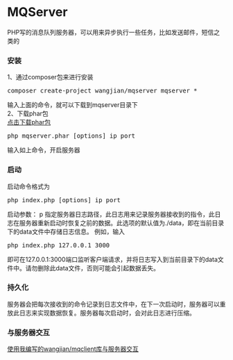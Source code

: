 # MQServer
PHP写的消息队列服务器，可以用来异步执行一些任务，比如发送邮件，短信之类的

### 安装
1、通过composer包来进行安装
<pre>composer create-project wangjian/mqserver mqserver *</pre>
输入上面的命令，就可以下载到mqserver目录下<br />
2、下载phar包<br />
[点击下载phar包](https://github.com/wangsir0624/MQServer/blob/master/mqserver.phar?raw=true)
<pre>php mqserver.phar [options] ip port</pre>
输入如上命令，开启服务器

### 启动
启动命令格式为
<pre>php index.php [options] ip port</pre>
启动参数：
p    指定服务器日志路径，此日志用来记录服务器接收到的指令，此日志在服务器重新启动时恢复之前的数据。此选项的默认值为./data，即在当前目录下的data文件中存储日志信息。
例如，输入
<pre>php index.php 127.0.0.1 3000</pre>
即可在127.0.0.1:3000端口监听客户端请求，并将日志写入到当前目录下的data文件中。请勿删除此data文件，否则可能会引起数据丢失。

### 持久化
服务器会把每次接收到的命令记录到日志文件中，在下一次启动时，服务器可以重放此日志来实现数据恢复。服务器每次启动时，会对此日志进行压缩。

### 与服务器交互
[使用我编写的wangjian/mqclient库与服务器交互](https://github.com/wangsir0624/MQClient/)

